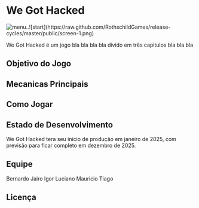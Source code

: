 # We Got Hacked
![menu]([https://raw.github.com/RothschildGames/release-cycles/master/public/screen-0.png](https://raw.githubusercontent.com/AtomicRocketEntertainment/We-Got-Hacked/refs/heads/main/ImagemTeste.png))..![start](https://raw.github.com/RothschildGames/release-cycles/master/public/screen-1.png)


We Got Hacked é um jogo bla bla bla bla divido em três capitulos bla bla bla

Objetivo do Jogo
-------

Mecanicas Principais
-------

Como Jogar
-------

Estado de Desenvolvimento
-------
We Got Hacked tera seu inicio de produção em janeiro de 2025, com previsão para ficar completo em dezembro de 2025.

Equipe
-------
Bernardo
Jairo
Igor 
Luciano
Mauricio
Tiago



Licença 
-------
